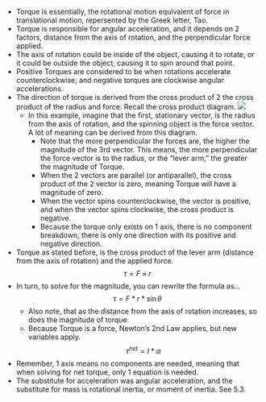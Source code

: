- Torque is essentially, the rotational motion equivalent of force in translational motion, repersented by the Greek letter, Tao.
- Torque is responsible for angular acceleration, and it depends on 2 factors, distance from the axis of rotation, and the perpendicular force applied.
- The axis of rotation could be inside of the object, causing it to rotate, or it could be outside the object, causing it to spin around that point.
- Positive Torques are considered to be when rotations accelerate counterclockwise, and negative torques are clockwise angular accelerations.
- The direction of torque is derived from the cross product of 2 the cross product of the radius and force. Recall the cross product diagram.
  ![](crossproductconceptual.gif)
  - In this example, imagine that the first, stationary vector, is the radius from the axis of rotation, and the spinning object is the force vector. A lot of meaning can be derived from this diagram.
    - Note that the more perpendicular the forces are, the higher the magnitude of the 3rd vector. This means, the more perpendicular the force vector is to the radius, or the “lever arm,” the greater the magnitude of Torque.
    - When the 2 vectors are parallel (or antiparallel), the cross product of the 2 vector is zero, meaning Torque will have a magnitude of zero.
    - When the vector spins counterclockwise, the vector is positive, and when the vector spins clockwise, the cross product is negative.
    - Because the torque only exists on 1 axis, there is no component breakdown, there is only one direction with its positive and negative direction.
- Torque as stated before, is the cross product of the lever arm (distance from the axis of rotation) and the applied force.
  $$\tau=F \times r $$
- In turn, to solve for the magnitude, you can rewrite the formula as…$$\tau = F*r*\sin\theta$$
  - Also note, that as the distance from the axis of rotation increases, so does the magnitude of torque.
  - Because Torque is a force, Newton’s 2nd Law applies, but new variables apply.$$\tau^{net}=I*\alpha $$
- Remember, 1 axis means no components are needed, meaning that when solving for net torque, only 1 equation is needed. 
- The substitute for acceleration was angular acceleration, and the substitute for mass is rotational inertia, or moment of inertia. See 5.3.